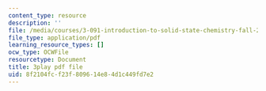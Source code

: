```yaml
---
content_type: resource
description: ''
file: /media/courses/3-091-introduction-to-solid-state-chemistry-fall-2018/8f2104fcf23f809614e84d1c449fd7e2_DvGNpuan4rw.pdf
file_type: application/pdf
learning_resource_types: []
ocw_type: OCWFile
resourcetype: Document
title: 3play pdf file
uid: 8f2104fc-f23f-8096-14e8-4d1c449fd7e2
---
```

